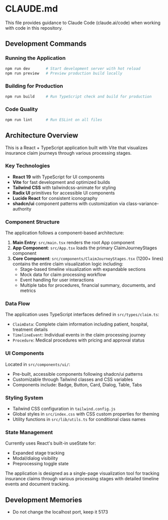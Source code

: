 # CLAUDE.md

This file provides guidance to Claude Code (claude.ai/code) when working with code in this repository.

## Development Commands

### Running the Application
```bash
npm run dev       # Start development server with hot reload
npm run preview   # Preview production build locally
```

### Building for Production
```bash
npm run build     # Run TypeScript check and build for production
```

### Code Quality
```bash
npm run lint      # Run ESLint on all files
```

## Architecture Overview

This is a React + TypeScript application built with Vite that visualizes insurance claim journeys through various processing stages.

### Key Technologies
- **React 19** with TypeScript for UI components
- **Vite** for fast development and optimized builds
- **Tailwind CSS** with tailwindcss-animate for styling
- **Radix UI** primitives for accessible UI components
- **Lucide React** for consistent iconography
- **shadcn/ui** component patterns with customization via class-variance-authority

### Component Structure

The application follows a component-based architecture:

1. **Main Entry**: `src/main.tsx` renders the root App component
2. **App Component**: `src/App.tsx` loads the primary ClaimJourneyStages component
3. **Core Component**: `src/components/ClaimJourneyStages.tsx` (1200+ lines) contains the entire claim visualization logic including:
   - Stage-based timeline visualization with expandable sections
   - Mock data for claim processing workflow
   - Event handling for user interactions
   - Multiple tabs for procedures, financial summary, documents, and metrics

### Data Flow

The application uses TypeScript interfaces defined in `src/types/claim.ts`:
- `ClaimData`: Complete claim information including patient, hospital, treatment details
- `TimelineEvent`: Individual events in the claim processing journey
- `Procedure`: Medical procedures with pricing and approval status

### UI Components

Located in `src/components/ui/`:
- Pre-built, accessible components following shadcn/ui patterns
- Customizable through Tailwind classes and CSS variables
- Components include: Badge, Button, Card, Dialog, Table, Tabs

### Styling System

- Tailwind CSS configuration in `tailwind.config.js`
- Global styles in `src/index.css` with CSS custom properties for theming
- Utility functions in `src/lib/utils.ts` for conditional class names

### State Management

Currently uses React's built-in useState for:
- Expanded stage tracking
- Modal/dialog visibility
- Preprocessing toggle state

The application is designed as a single-page visualization tool for tracking insurance claims through various processing stages with detailed timeline events and document tracking.

## Development Memories

- Do not change the localhost port, keep it 5173
